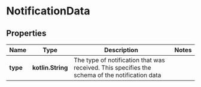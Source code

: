
# NotificationData

## Properties
Name | Type | Description | Notes
------------ | ------------- | ------------- | -------------
**type** | **kotlin.String** | The type of notification that was received. This specifies the schema of the notification data | 



